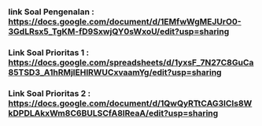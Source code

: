 ### link Soal Pengenalan : https://docs.google.com/document/d/1EMfwWgMEJUrO0-3GdLRsx5_TgKM-fD9SxwjQY0sWxoU/edit?usp=sharing

### Link Soal Prioritas 1 : https://docs.google.com/spreadsheets/d/1yxsF_7N27C8GuCa85TSD3_A1hRMjlEHlRWUCxvaamYg/edit?usp=sharing

### Link Soal Prioritas 2 : https://docs.google.com/document/d/1QwQyRTtCAG3lCls8WkDPDLAkxWm8C6BULSCfA8lReaA/edit?usp=sharing
